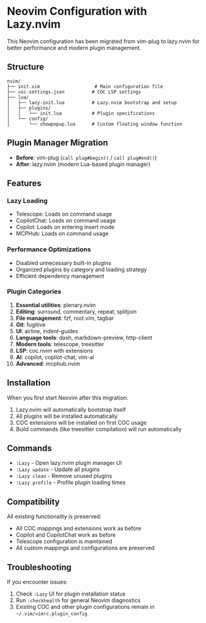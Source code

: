 # Neovim Configuration with Lazy.nvim

This Neovim configuration has been migrated from vim-plug to lazy.nvim for better performance and modern plugin management.

## Structure

```
nvim/
├── init.vim                    # Main configuration file
├── coc-settings.json          # COC LSP settings
├── lua/
│   ├── lazy-init.lua          # Lazy.nvim bootstrap and setup
│   ├── plugins/
│   │   └── init.lua           # Plugin specifications
│   └── config/
│       └── showpopup.lua      # Custom floating window function
```

## Plugin Manager Migration

- **Before**: vim-plug (`call plug#begin()` / `call plug#end()`)
- **After**: lazy.nvim (modern Lua-based plugin manager)

## Features

### Lazy Loading
- Telescope: Loads on command usage
- CopilotChat: Loads on command usage  
- Copilot: Loads on entering insert mode
- MCPHub: Loads on command usage

### Performance Optimizations
- Disabled unnecessary built-in plugins
- Organized plugins by category and loading strategy
- Efficient dependency management

### Plugin Categories

1. **Essential utilities**: plenary.nvim
2. **Editing**: surround, commentary, repeat, splitjoin
3. **File management**: fzf, root.vim, tagbar
4. **Git**: fugitive
5. **UI**: airline, indent-guides
6. **Language tools**: dash, markdown-preview, http-client
7. **Modern tools**: telescope, treesitter
8. **LSP**: coc.nvim with extensions
9. **AI**: copilot, copilot-chat, vim-ai
10. **Advanced**: mcphub.nvim

## Installation

When you first start Neovim after this migration:

1. Lazy.nvim will automatically bootstrap itself
2. All plugins will be installed automatically
3. COC extensions will be installed on first COC usage
4. Build commands (like treesitter compilation) will run automatically

## Commands

- `:Lazy` - Open lazy.nvim plugin manager UI
- `:Lazy update` - Update all plugins
- `:Lazy clean` - Remove unused plugins
- `:Lazy profile` - Profile plugin loading times

## Compatibility

All existing functionality is preserved:
- All COC mappings and extensions work as before
- Copilot and CopilotChat work as before  
- Telescope configuration is maintained
- All custom mappings and configurations are preserved

## Troubleshooting

If you encounter issues:

1. Check `:Lazy` UI for plugin installation status
2. Run `:checkhealth` for general Neovim diagnostics
3. Existing COC and other plugin configurations remain in `~/.vim/vimrc.plugin_config`